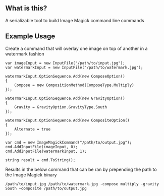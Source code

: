 ## What is this?

A serializable tool to build Image Magick command line commands

## Example Usage

Create a command that will overlay one image on top of another in a watermark fashion
```
var imageInput = new InputFile("/path/to/input.jpg");
var watermarkInput = new InputFile("/path/to/watermark.jpg");

watermarkInput.OptionSequence.Add(new ComposeOption()
{
    Compose = new CompositionMethod(ComposeType.Multiply)
});

watermarkInput.OptionSequence.Add(new GravityOption()
{
    Gravity = GravityOption.GravityType.South
});

watermarkInput.OptionSequence.Add(new CompositeOption()
{
    Alternate = true
});

var cmd = new ImageMagickCommand("/path/to/output.jpg");
cmd.AddInputFile(imageInput, 0);
cmd.AddInputFile(watermarkInput, 1);

string result = cmd.ToString();
```

Results in the below command that can be ran by prepending the path to the Image Magick binary
```
/path/to/input.jpg /path/to/watermark.jpg -compose multiply -gravity South +composite /path/to/output.jpg
```
